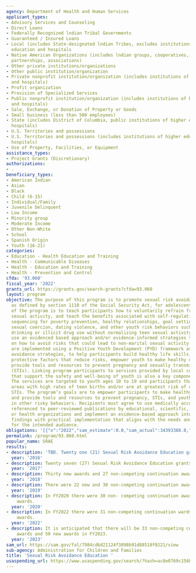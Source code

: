 ```yaml
---
agency: Department of Health and Human Services
applicant_types:
- Advisory Services and Counseling
- Direct Loans
- Federally Recognized lndian Tribal Governments
- Guaranteed / Insured Loans
- Local (includes State-designated lndian Tribes, excludes institutions of higher
  education and hospitals
- Native American Organizations (includes lndian groups, cooperatives, corporations,
  partnerships, associations)
- Other private institutions/organizations
- Other public institution/organization
- Private nonprofit institution/organization (includes institutions of higher education
  and hospitals)
- Profit organization
- Provision of Specialized Services
- Public nonprofit institution/organization (includes institutions of higher education
  and hospitals)
- Sale, Exchange, or Donation of Property or Goods
- Small business (less than 500 employees)
- State (includes District of Columbia, public institutions of higher education and
  hospitals)
- U.S. Territories and possessions
- U.S. Territories and possessions (includes institutions of higher education and
  hospitals)
- Use of Property, Facilities, or Equipment
assistance_types:
- Project Grants (Discretionary)
authorizations:
- .
beneficiary_types:
- American Indian
- Asian
- Black
- Child (6-15)
- Individual/Family
- Juvenile Delinquent
- Low Income
- Minority group
- Moderate Income
- Other Non-White
- School
- Spanish Origin
- Youth (16-21)
categories:
- Education - Health Education and Training
- Health - Communicable Diseases
- Health - Education and Training
- Health - Prevention and Control
cfda: '93.060'
fiscal_year: '2022'
grants_url: https://grants.gov/search-grants?cfda=93.060
layout: program
objective: The purpose of this program is to promote sexual risk avoidance education
  as defined by section 1110 of the Social Security Act, for adolescents. The focus
  of the program is to teach participants how to voluntarily refrain from non-marital
  sexual activity, and teach the benefits associated with self-regulation, success
  sequencing for poverty prevention, healthy relationships, goal setting, resisting
  sexual coercion, dating violence, and other youth risk behaviors such as underage
  drinking or illicit drug use without normalizing teen sexual activity. Recipients
  use an evidenced based approach and/or evidence-informed strategies to educate youth
  on how to avoid risks that could lead to non-marital sexual activity. SRAE projects
  are implemented using a Positive Youth Development (PYD) framework as part of risk
  avoidance strategies, to help participants build healthy life skills, develop individual
  protective factors that reduce risks, empower youth to make healthy decisions, and
  provide tools and resources to prevent pregnancy and sexually transmitted infections
  (STIs). Linking program participants to services provided by local community partners
  that support the safety and well-being of youth is also a key component to the program.
  The services are targeted to youth ages 10 to 19 and participants that reside in
  areas with high rates of teen births and/or are at greatest risk of contracting
  STIs. The program’s goals are to empower participants to make healthy decisions,
  and provide tools and resources to prevent pregnancy, STIs, and youth engagement
  in other risky behaviors. Recipients must agree to use medically accurate information
  referenced to peer-reviewed publications by educational, scientific, governmental,
  or health organizations and implement an evidence-based approach integrating research
  findings with practical implementation that aligns with the needs and desired outcomes
  for the intended audience.
obligations: '[{"x":"2022","sam_estimate":0.0,"sam_actual":34393388.0,"usa_spending_actual":31093524.03},{"x":"2023","sam_estimate":32697932.0,"sam_actual":0.0,"usa_spending_actual":29814722.41},{"x":"2024","sam_estimate":33151277.0,"sam_actual":0.0,"usa_spending_actual":32413016.31}]'
permalink: /program/93.060.html
popular_name: SRAE
results:
- description: 'TBD. Twenty one (21) Sexual Risk Avoidance Education grants were awarded. '
  year: '2016'
- description: Twenty seven (27) Sexual Risk Avoidance Education grants.
  year: '2017'
- description: Thirty new awards and 27 non-competing continuation awards were made.
  year: '2018'
- description: There were 22 new and 30 non-competing continuation awards in FY2019.
  year: '2019'
- description: In FY2020 there were 30 non- competing continuation awards and 51 new
    awards.
  year: '2020'
- description: In FY2022 there were 31 non-competing continuation wards and 31 new
    awards.
  year: '2022'
- description: It is anticipated that there will be 33 non-competing continuation
    awards and 50 new awards in FY2023.
  year: '2023'
sam_url: https://sam.gov/fal/7984cd6d21124f3898b91d88510f0221/view
sub-agency: Administration for Children and Families
title: 'Sexual Risk Avoidance Education '
usaspending_url: https://www.usaspending.gov/search/?hash=ac8e0769c156b830541caa0b060d3fdf
---
```

